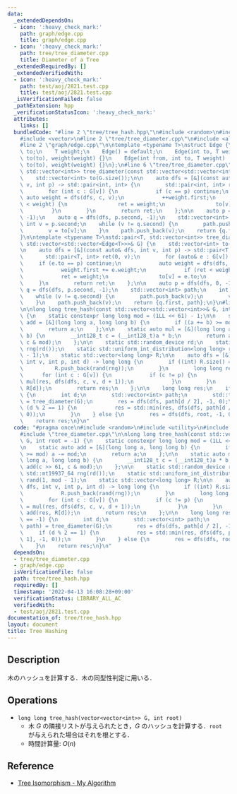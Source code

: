 ```yaml
---
data:
  _extendedDependsOn:
  - icon: ':heavy_check_mark:'
    path: graph/edge.cpp
    title: graph/edge.cpp
  - icon: ':heavy_check_mark:'
    path: tree/tree_diameter.cpp
    title: Diameter of a Tree
  _extendedRequiredBy: []
  _extendedVerifiedWith:
  - icon: ':heavy_check_mark:'
    path: test/aoj/2821.test.cpp
    title: test/aoj/2821.test.cpp
  _isVerificationFailed: false
  _pathExtension: hpp
  _verificationStatusIcon: ':heavy_check_mark:'
  attributes:
    links: []
  bundledCode: "#line 2 \"tree/tree_hash.hpp\"\n#include <random>\n#include <utility>\n\
    #include <vector>\n#line 2 \"tree/tree_diameter.cpp\"\n#include <algorithm>\n\
    #line 2 \"graph/edge.cpp\"\n\ntemplate <typename T>\nstruct Edge {\n    int from,\
    \ to;\n    T weight;\n    Edge() = default;\n    Edge(int to, T weight) : from(-1),\
    \ to(to), weight(weight) {}\n    Edge(int from, int to, T weight) : from(from),\
    \ to(to), weight(weight) {}\n};\n#line 6 \"tree/tree_diameter.cpp\"\n\nstd::pair<int,\
    \ std::vector<int>> tree_diameter(const std::vector<std::vector<int>>& G) {\n\
    \    std::vector<int> to(G.size());\n\n    auto dfs = [&](const auto& dfs, int\
    \ v, int p) -> std::pair<int, int> {\n        std::pair<int, int> ret(0, v);\n\
    \        for (int c : G[v]) {\n            if (c == p) continue;\n           \
    \ auto weight = dfs(dfs, c, v);\n            ++weight.first;\n            if (ret\
    \ < weight) {\n                ret = weight;\n                to[v] = c;\n   \
    \         }\n        }\n        return ret;\n    };\n\n    auto p = dfs(dfs, 0,\
    \ -1);\n    auto q = dfs(dfs, p.second, -1);\n    std::vector<int> path;\n   \
    \ int v = p.second;\n    while (v != q.second) {\n        path.push_back(v);\n\
    \        v = to[v];\n    }\n    path.push_back(v);\n    return {q.first, path};\n\
    }\n\ntemplate <typename T>\nstd::pair<T, std::vector<int>> tree_diameter(const\
    \ std::vector<std::vector<Edge<T>>>& G) {\n    std::vector<int> to(G.size());\n\
    \n    auto dfs = [&](const auto& dfs, int v, int p) -> std::pair<T, int> {\n \
    \       std::pair<T, int> ret(0, v);\n        for (auto& e : G[v]) {\n       \
    \     if (e.to == p) continue;\n            auto weight = dfs(dfs, e.to, v);\n\
    \            weight.first += e.weight;\n            if (ret < weight) {\n    \
    \            ret = weight;\n                to[v] = e.to;\n            }\n   \
    \     }\n        return ret;\n    };\n\n    auto p = dfs(dfs, 0, -1);\n    auto\
    \ q = dfs(dfs, p.second, -1);\n    std::vector<int> path;\n    int v = p.second;\n\
    \    while (v != q.second) {\n        path.push_back(v);\n        v = to[v];\n\
    \    }\n    path.push_back(v);\n    return {q.first, path};\n}\n#line 6 \"tree/tree_hash.hpp\"\
    \n\nlong long tree_hash(const std::vector<std::vector<int>>& G, int root = -1)\
    \ {\n    static constexpr long long mod = (1LL << 61) - 1;\n\n    static auto\
    \ add = [&](long long a, long long b) {\n        if ((a += b) >= mod) a -= mod;\n\
    \        return a;\n    };\n\n    static auto mul = [&](long long a, long long\
    \ b) {\n        __int128_t c = (__int128_t)a * b;\n        return add(c >> 61,\
    \ c & mod);\n    };\n\n    static std::random_device rd;\n    static std::mt19937_64\
    \ rng(rd());\n    static std::uniform_int_distribution<long long> rand(1, mod\
    \ - 1);\n    static std::vector<long long> R;\n\n    auto dfs = [&](auto& dfs,\
    \ int v, int p, int d) -> long long {\n        if ((int) R.size() == d) {\n  \
    \          R.push_back(rand(rng));\n        }\n        long long res = 1;\n  \
    \      for (int c : G[v]) {\n            if (c != p) {\n                res =\
    \ mul(res, dfs(dfs, c, v, d + 1));\n            }\n        }\n        res = add(res,\
    \ R[d]);\n        return res;\n    };\n\n    long long res;\n    if (root == -1)\
    \ {\n        int d;\n        std::vector<int> path;\n        std::tie(d, path)\
    \ = tree_diameter(G);\n        res = dfs(dfs, path[d / 2], -1, 0);\n        if\
    \ (d % 2 == 1) {\n            res = std::min(res, dfs(dfs, path[d / 2 + 1], -1,\
    \ 0));\n        }\n    } else {\n        res = dfs(dfs, root, -1, 0);\n    }\n\
    \    return res;\n}\n"
  code: "#pragma once\n#include <random>\n#include <utility>\n#include <vector>\n\
    #include \"tree_diameter.cpp\"\n\nlong long tree_hash(const std::vector<std::vector<int>>&\
    \ G, int root = -1) {\n    static constexpr long long mod = (1LL << 61) - 1;\n\
    \n    static auto add = [&](long long a, long long b) {\n        if ((a += b)\
    \ >= mod) a -= mod;\n        return a;\n    };\n\n    static auto mul = [&](long\
    \ long a, long long b) {\n        __int128_t c = (__int128_t)a * b;\n        return\
    \ add(c >> 61, c & mod);\n    };\n\n    static std::random_device rd;\n    static\
    \ std::mt19937_64 rng(rd());\n    static std::uniform_int_distribution<long long>\
    \ rand(1, mod - 1);\n    static std::vector<long long> R;\n\n    auto dfs = [&](auto&\
    \ dfs, int v, int p, int d) -> long long {\n        if ((int) R.size() == d) {\n\
    \            R.push_back(rand(rng));\n        }\n        long long res = 1;\n\
    \        for (int c : G[v]) {\n            if (c != p) {\n                res\
    \ = mul(res, dfs(dfs, c, v, d + 1));\n            }\n        }\n        res =\
    \ add(res, R[d]);\n        return res;\n    };\n\n    long long res;\n    if (root\
    \ == -1) {\n        int d;\n        std::vector<int> path;\n        std::tie(d,\
    \ path) = tree_diameter(G);\n        res = dfs(dfs, path[d / 2], -1, 0);\n   \
    \     if (d % 2 == 1) {\n            res = std::min(res, dfs(dfs, path[d / 2 +\
    \ 1], -1, 0));\n        }\n    } else {\n        res = dfs(dfs, root, -1, 0);\n\
    \    }\n    return res;\n}\n"
  dependsOn:
  - tree/tree_diameter.cpp
  - graph/edge.cpp
  isVerificationFile: false
  path: tree/tree_hash.hpp
  requiredBy: []
  timestamp: '2022-04-13 16:08:28+09:00'
  verificationStatus: LIBRARY_ALL_AC
  verifiedWith:
  - test/aoj/2821.test.cpp
documentation_of: tree/tree_hash.hpp
layout: document
title: Tree Hashing
---
```


## Description

木のハッシュを計算する．木の同型性判定に用いる．

## Operations

- `long long tree_hash(vector<vector<int>> G, int root)`
    - 木 $G$ の隣接リストが与えられたとき，$G$ のハッシュを計算する．`root` が与えられた場合はそれを根とする．
    - 時間計算量: $O(n)$

## Reference

- [Tree Isomorphism - My Algorithm](https://kopricky.github.io/code/Graph/tree_isomorphism.html)